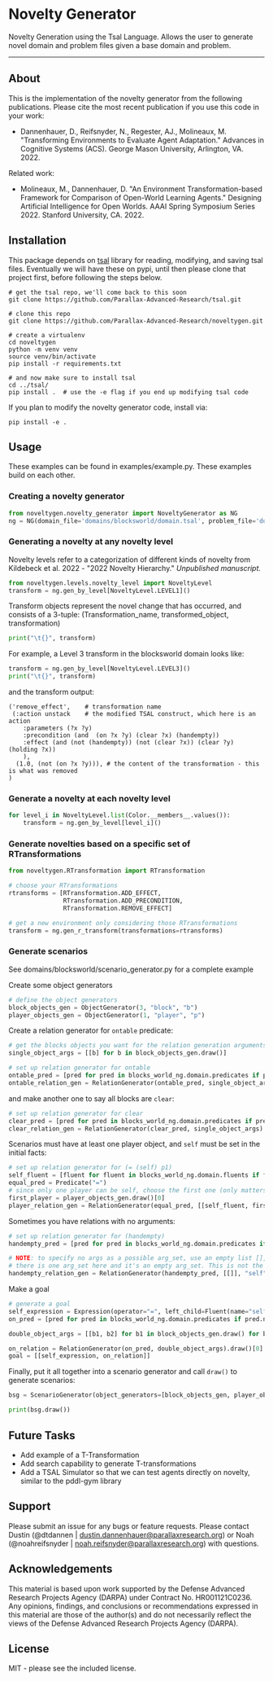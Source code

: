 # Novelty Generator

Novelty Generation using the Tsal Language. Allows the user to generate novel domain and problem
files given a base domain and problem. 

***

## About

This is the implementation of the novelty generator from the following publications. Please cite the most recent publication if you use this code in your work:
* Dannenhauer, D., Reifsnyder, N., Regester, AJ., Molineaux, M. "Transforming Environments to Evaluate Agent Adaptation." Advances in Cognitive Systems (ACS). George Mason University, Arlington, VA. 2022.

Related work:

* Molineaux, M., Dannenhauer, D. "An Environment Transformation-based Framework for Comparison of Open-World Learning Agents." Designing Artificial Intelligence for Open Worlds. AAAI Spring Symposium Series 2022. Stanford University, CA. 2022. 

## Installation
This package depends on [tsal](https://github.com/Parallax-Advanced-Research/tsal) library for reading, modifying, and saving tsal files. Eventually we will have these on pypi, until then please clone that project first, before following the steps below.
```commandline
# get the tsal repo, we'll come back to this soon
git clone https://github.com/Parallax-Advanced-Research/tsal.git

# clone this repo
git clone https://github.com/Parallax-Advanced-Research/noveltygen.git

# create a virtualenv
cd noveltygen
python -m venv venv
source venv/bin/activate
pip install -r requirements.txt

# and now make sure to install tsal
cd ../tsal/
pip install .  # use the -e flag if you end up modifying tsal code
```

If you plan to modify the novelty generator code, install via:

```commandline
pip install -e .
```

## Usage

These examples can be found in examples/example.py. These examples build on each other.

### Creating a novelty generator
```python
from noveltygen.novelty_generator import NoveltyGenerator as NG
ng = NG(domain_file='domains/blocksworld/domain.tsal', problem_file='domains/blocksworld/problem.tsal')
```

### Generating a novelty at any novelty level

Novelty levels refer to a categorization of different kinds of novelty from Kildebeck et al. 2022 - "2022 Novelty Hierarchy." *Unpublished manuscript.*

```python
from noveltygen.levels.novelty_level import NoveltyLevel
transform = ng.gen_by_level[NoveltyLevel.LEVEL1]()
```

Transform objects represent the novel change that has occurred, and consists of a 3-tuple: (Transformation_name, transformed_object, transformation)

```python 
print("\t{}", transform)
```

For example, a Level 3 transform in the blocksworld domain looks like:

```python
transform = ng.gen_by_level[NoveltyLevel.LEVEL3]()
print("\t{}", transform)
```
and the transform output:
```
('remove_effect',    # transformation name
 (:action unstack    # the modified TSAL construct, which here is an action
	:parameters (?x ?y)
	:precondition (and  (on ?x ?y) (clear ?x) (handempty))
	:effect (and (not (handempty)) (not (clear ?x)) (clear ?y) (holding ?x))
	), 
  (1.0, (not (on ?x ?y))), # the content of the transformation - this is what was removed
)
```

### Generate a novelty at each novelty level
```python
for level_i in NoveltyLevel.list(Color.__members__.values()):  
    transform = ng.gen_by_level[level_i]()
```

### Generate novelties based on a specific set of RTransformations

```python
from noveltygen.RTransformation import RTransformation

# choose your RTransformations 
rtransforms = [RTransformation.ADD_EFFECT,
               RTransformation.ADD_PRECONDITION,
               RTransformation.REMOVE_EFFECT]

# get a new environment only considering those RTransformations
transform = ng.gen_r_transform(transformations=rtransforms)
```


### Generate scenarios 

See domains/blocksworld/scenario_generator.py for a complete example

Create some object generators

```python
# define the object generators
block_objects_gen = ObjectGenerator(3, "block", "b")
player_objects_gen = ObjectGenerator(1, "player", "p")
```

Create a relation generator for `ontable` predicate:

```python
# get the blocks objects you want for the relation generation arguments
single_object_args = [[b] for b in block_objects_gen.draw()]

# set up relation generator for ontable
ontable_pred = [pred for pred in blocks_world_ng.domain.predicates if pred.name == "ontable"][0]
ontable_relation_gen = RelationGenerator(ontable_pred, single_object_args)
```

and make another one to say all blocks are `clear`:

```python
# set up relation generator for clear
clear_pred = [pred for pred in blocks_world_ng.domain.predicates if pred.name == "clear"][0]
clear_relation_gen = RelationGenerator(clear_pred, single_object_args)
```

Scenarios must have at least one player object, and `self` must be set in the initial facts:

```python
# set up relation generator for (= (self) p1)
self_fluent = [fluent for fluent in blocks_world_ng.domain.fluents if fluent.name == "self"][0]
equal_pred = Predicate("=")
# since only one player can be self, choose the first one (only matters when there's multiple players)
first_player = player_objects_gen.draw()[0]
player_relation_gen = RelationGenerator(equal_pred, [[self_fluent, first_player]])
```

Sometimes you have relations with no arguments:

```python
# set up relation generator for (handempty)
handempty_pred = [pred for pred in blocks_world_ng.domain.predicates if pred.name == "handempty"][0]

# NOTE: to specify no args as a possible arg_set, use an empty list [], hence the nested empty list [[]], which means
# there is one arg_set here and it's an empty arg_set. This is not the same as saying there are no arg_sets.
handempty_relation_gen = RelationGenerator(handempty_pred, [[]], "self")
```

Make a goal

```python
# generate a goal
self_expression = Expression(operator="=", left_child=Fluent(name="self"), right_child=Expression(value=first_player))
on_pred = [pred for pred in blocks_world_ng.domain.predicates if pred.name == "on"][0]

double_object_args = [[b1, b2] for b1 in block_objects_gen.draw() for b2 in block_objects_gen.draw() if b1 != b2]

on_relation = RelationGenerator(on_pred, double_object_args).draw()[0]
goal = [[self_expression, on_relation]]
```

Finally, put it all together into a scenario generator and call `draw()` to generate scenarios:

```python
bsg = ScenarioGenerator(object_generators=[block_objects_gen, player_objects_gen], relation_generators=[ontable_relation_gen, clear_relation_gen, player_relation_gen, handempty_relation_gen], domain=blocks_world_ng.domain, goal=goal)

print(bsg.draw())
```

## Future Tasks
- Add example of a T-Transformation
- Add search capability to generate T-transformations
- Add a TSAL Simulator so that we can test agents directly on novelty, similar to the pddl-gym library


## Support
Please submit an issue for any bugs or feature requests. Please contact Dustin (@dtdannen | dustin.dannenhauer@parallaxresearch.org) or Noah (@noahreifsnyder | noah.reifsnyder@parallaxresearch.org) with questions.

## Acknowledgements
This material is based upon work supported by the Defense Advanced Research Projects Agency (DARPA) under Contract No. HR001121C0236. Any opinions, findings, and conclusions or recommendations expressed in this material are those of the author(s) and do not necessarily reflect the views of the Defense Advanced Research Projects Agency (DARPA).


## License
MIT - please see the included license.